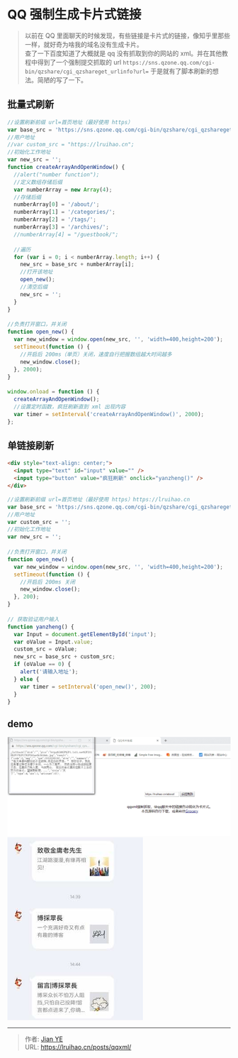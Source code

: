# QQ 强制生成卡片式链接


> 以前在 QQ 里面聊天的时候发现，有些链接是卡片式的链接，像知乎里那些一样，就好奇为啥我的域名没有生成卡片。  
> 查了一下百度知道了大概就是 qq 没有抓取到你的网站的 xml。并在其他教程中得到了一个强制提交抓取的 url `https://sns.qzone.qq.com/cgi-bin/qzshare/cgi_qzshareget_urlinfo?url=` 于是就有了脚本刷新的想法。简陋的写了一下。

<!--more-->

## 批量式刷新

```javascript 批量式刷新 js
//设置刷新前缀 url=首页地址（最好使用 https）
var base_src = 'https://sns.qzone.qq.com/cgi-bin/qzshare/cgi_qzshareget_urlinfo?url=https://lruihao.cn';
//用户地址
//var custom_src = "https://lruihao.cn";
//初始化工作地址
var new_src = '';
function createArrayAndOpenWindow() {
  //alert("number function");
  //定义数组存储后缀
  var numberArray = new Array(4);
  //存储后缀
  numberArray[0] = '/about/';
  numberArray[1] = '/categories/';
  numberArray[2] = '/tags/';
  numberArray[3] = '/archives/';
  //numberArray[4] = "/guestbook/";

  //遍历
  for (var i = 0; i < numberArray.length; i++) {
    new_src = base_src + numberArray[i];
    //打开该地址
    open_new();
    //清空后缀
    new_src = '';
  }
}

//负责打开窗口，并关闭
function open_new() {
  var new_window = window.open(new_src, '', 'width=400,height=200');
  setTimeout(function () {
    //开启后 200ms（单页）关闭，速度自行把握数组越大时间越多
    new_window.close();
  }, 2000);
}

window.onload = function () {
  createArrayAndOpenWindow();
  //设置定时函数，疯狂刷新直到 xml 出现内容
  var timer = setInterval('createArrayAndOpenWindow()', 2000);
};
```

## 单链接刷新

```html html
<div style="text-align: center;">
  <input type="text" id="input" value="" />
  <input type="button" value="疯狂刷新" onclick="yanzheng()" />
</div>
```

```javascript 单链接刷新 js
//设置刷新前缀 url=首页地址（最好使用 https）https://lruihao.cn
var base_src = 'https://sns.qzone.qq.com/cgi-bin/qzshare/cgi_qzshareget_urlinfo?url=';
//用户地址
var custom_src = '';
//初始化工作地址
var new_src = '';

//负责打开窗口，并关闭
function open_new() {
  var new_window = window.open(new_src, '', 'width=400,height=200');
  setTimeout(function () {
    //开启后 200ms 关闭
    new_window.close();
  }, 200);
}

// 获取验证用户输入
function yanzheng() {
  var Input = document.getElementById('input');
  var oValue = Input.value;
  custom_src = oValue;
  new_src = base_src + custom_src;
  if (oValue == 0) {
    alert('请输入地址');
  } else {
    var timer = setInterval('open_new()', 200);
  }
}
```

## demo

![线上 demo 仅做参考请自行下载](images/1.png '线上 demo 仅做参考请自行下载')  
![效果](images/2.png '效果')


---

> 作者: [Jian YE](https://github.com/jianye0428)  
> URL: https://lruihao.cn/posts/qqxml/  

